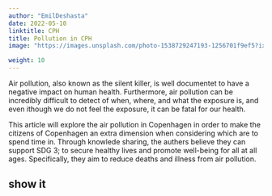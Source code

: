 ```yaml
---
author: "EmilDeshasta"
date: 2022-05-10
linktitle: CPH
title: Pollution in CPH
image: "https://images.unsplash.com/photo-1538729247193-1256701f9ef5?ixlib=rb-0.3.5&ixid=eyJhcHBfaWQiOjEyMDd9&s=ff548421755d700a1fdfeec098c32345&auto=format&fit=crop&w=1350&q=80"

weight: 10
---
```



Air pollution, also known as the silent killer, is well documentet to have a negative impact on human health. Furthermore, air pollution can be incredibly difficult to detect of when, where, and what the exposure is, and even ithough we do not feel the exposure, it can be fatal for our health. 

This article will explore the air pollution in Copenhagen in order to make the citizens of Copenhagen an extra dimension when considering which are to spend time in. Through knowlede sharing, the authers believe they can support SDG 3; to secure healthy lives and promote well-being for all at all ages. Specifically, they aim to reduce deaths and illness from air pollution. 
## show it
